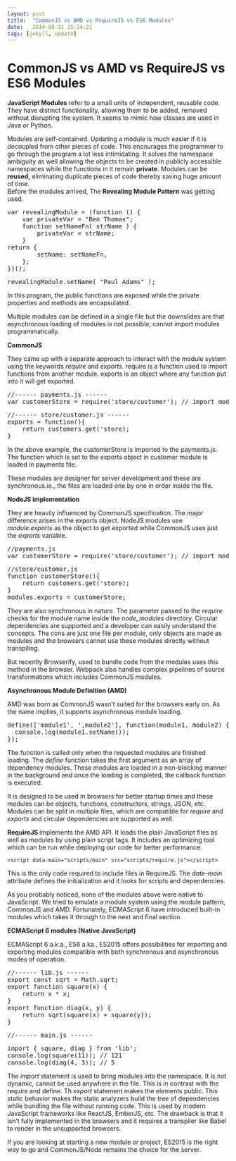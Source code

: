 ```yaml
---
layout: post
title:  "CommonJS vs AMD vs RequireJS vs ES6 Modules"
date:   2014-08-31 15:24:21
tags: [jekyll, update]
---
```

<div class="section-inner sectionLayout--insetColumn"><h1 name="bacc" id="bacc" class="graf graf--h3 graf--leading graf--title">CommonJS vs AMD vs RequireJS vs ES6 Modules</h1><strong class="markup--strong markup--p-strong">JavaScript Modules</strong> refer to a small units of independent, reusable code. They have distinct functionality, allowing them to be added, removed without disrupting the system. It seems to mimic how classes are used in Java or Python.</p><p name="706d" id="706d" class="graf graf--p graf-after--p">Modules are self-contained. Updating a module is much easier if it is decoupled from other pieces of code. This encourages the programmer to go through the program a lot less intimidating. It solves the namespace ambiguity as well allowing the objects to be created in publicly accessible namespaces while the functions in it remain <strong class="markup--strong markup--p-strong">private</strong>. Modules can be <strong class="markup--strong markup--p-strong">reused,</strong> eliminating duplicate pieces of code thereby saving huge amount of time.<br>Before the modules arrived, The <strong class="markup--strong markup--p-strong">Revealing Module Pattern</strong> was getting used.</p><pre name="7de6" id="7de6" class="graf graf--pre graf-after--p">var revealingModule = (function () {<br>    var privateVar = "Ben Thomas";<br>    function setNameFn( strName ) {<br>        privateVar = strName;<br>    }<br>return {<br>        setName: setNameFn,<br>    };<br>})();</pre><pre name="b764" id="b764" class="graf graf--pre graf-after--pre">revealingModule.setName( "Paul Adams" );</pre><p name="4574" id="4574" class="graf graf--p graf-after--pre">In this program, the public functions are exposed while the private properties and methods are encapsulated.</p><p name="36a0" id="36a0" class="graf graf--p graf-after--p">Multiple modules can be defined in a single file but the downslides are that asynchronous loading of modules is not possible, cannot import modules programmatically.</p><p name="e7ba" id="e7ba" class="graf graf--p graf-after--p"><strong class="markup--strong markup--p-strong">CommonJS</strong></p><p name="05d7" id="05d7" class="graf graf--p graf-after--p">They came up with a separate approach to interact with the module system using the keywords <em class="markup--em markup--p-em">require</em> and <em class="markup--em markup--p-em">exports</em>. require is a function used to import functions from another module. exports is an object where any function put into it will get exported.</p><pre name="99da" id="99da" class="graf graf--pre graf-after--p">//------ payments.js ------<br>var customerStore = require('store/customer'); // import module</pre><pre name="597d" id="597d" class="graf graf--pre graf-after--pre">//------ store/customer.js ------<br>exports = function(){<br>    return customers.get('store);<br>}</pre><p name="4b04" id="4b04" class="graf graf--p graf-after--pre">In the above example, the customerStore is imported to the payments.js. The function which is set to the exports object in customer module is loaded in payments file.</p><p name="a5f3" id="a5f3" class="graf graf--p graf-after--p">These modules are designer for server development and these are synchronous.ie., the files are loaded one by one in order inside the file.</p><p name="77a7" id="77a7" class="graf graf--p graf-after--p"><strong class="markup--strong markup--p-strong">NodeJS implementation</strong></p><p name="3a00" id="3a00" class="graf graf--p graf-after--p">They are heavily influenced by CommonJS specification. The major difference arises in the exports object. NodeJS modules use <em class="markup--em markup--p-em">module.exports </em>as the object to get exported while CommonJS uses just the <em class="markup--em markup--p-em">exports</em> variable.</p><pre name="c495" id="c495" class="graf graf--pre graf-after--p">//payments.js<br>var customerStore = require('store/customer'); // import module</pre><pre name="b09e" id="b09e" class="graf graf--pre graf-after--pre">//store/customer.js<br>function customerStore(){<br>    return customers.get('store);<br>}<br>modules.exports = customerStore;</pre><p name="2bde" id="2bde" class="graf graf--p graf-after--pre">They are also synchronous in nature. The parameter passed to the <em class="markup--em markup--p-em">require</em> checks for the module name inside the <em class="markup--em markup--p-em">node_modules</em> directory. Circular dependencies are supported and a developer can easily understand the concepts. The cons are just one file per module, only objects are made as modules and the browsers cannot use these modules directly without transpiling.</p><p name="3dbf" id="3dbf" class="graf graf--p graf-after--p">But recently Browserify, used to bundle code from the modules uses this method in the browser. Webpack also handles complex pipelines of source transformations which includes CommonJS modules.</p><p name="7d98" id="7d98" class="graf graf--p graf-after--p"><strong class="markup--strong markup--p-strong">Asynchronous Module Definition (AMD)</strong></p><p name="4008" id="4008" class="graf graf--p graf-after--p">AMD was born as CommonJS wasn’t suited for the browsers early on. As the name implies, it supports asynchronous module loading.</p><pre name="9569" id="9569" class="graf graf--pre graf-after--p">define(['module1', ',module2'], function(module1, module2) {<br>  console.log(module1.setName());<br>});</pre><p name="9d58" id="9d58" class="graf graf--p graf-after--pre">The function is called only when the requested modules are finished loading. The <em class="markup--em markup--p-em">define</em> function takes the first argument as an array of dependency modules. These modules are loaded in a non-blocking manner in the background and once the loading is completed, the callback function is executed.</p><p name="259d" id="259d" class="graf graf--p graf-after--p">It is designed to be used in browsers for better startup times and these modules can be objects, functions, constructors, strings, JSON, etc. Modules can be split in multiple files, which are compatible for <em class="markup--em markup--p-em">require</em> and <em class="markup--em markup--p-em">exports</em> and circular dependencies are supported as well.</p><p name="7347" id="7347" class="graf graf--p graf-after--p"><strong class="markup--strong markup--p-strong">RequireJS </strong>implements the AMD API. It loads the plain JavaScript files as well as modules by using plain script tags. It includes an optimizing tool which can be run while deploying our code for better performance.</p><pre name="c1f8" id="c1f8" class="graf graf--pre graf-after--p"><code class="markup--code markup--pre-code">&lt;script data-main="scripts/main" src="scripts/require.js"&gt;&lt;/script&gt;</code></pre><p name="bdec" id="bdec" class="graf graf--p graf-after--pre">This is the only code required to include files in RequireJS. The <em class="markup--em markup--p-em">date-main </em>attribute defines the initialization and it looks for scripts and dependencies.</p><p name="c51d" id="c51d" class="graf graf--p graf-after--p">As you probably noticed, none of the modules above were native to JavaScript. We tried to emulate a module system using the module pattern, CommonJS and AMD. Fortunately, ECMAScript 6 have introduced built-in modules which takes it through to the next and final section.</p><p name="e82e" id="e82e" class="graf graf--p graf-after--p"><strong class="markup--strong markup--p-strong">ECMAScript 6 modules (Native JavaScript)</strong></p><p name="0d93" id="0d93" class="graf graf--p graf-after--p">ECMAScript 6 a.k.a., ES6 a.ka., ES2015 offers possibilities for importing and exporting modules compatible with both synchronous and asynchronous modes of operation.</p><pre name="77a5" id="77a5" class="graf graf--pre graf-after--p">//------ lib.js ------<br>export const sqrt = Math.sqrt;<br>export function square(x) {<br>    return x * x;<br>}<br>export function diag(x, y) {<br>    return sqrt(square(x) + square(y));<br>}</pre><pre name="b9ac" id="b9ac" class="graf graf--pre graf-after--pre">//------ main.js ------</pre><pre name="b4d5" id="b4d5" class="graf graf--pre graf-after--pre">import { square, diag } from 'lib';<br>console.log(square(11)); // 121<br>console.log(diag(4, 3)); // 5</pre><p name="02ae" id="02ae" class="graf graf--p graf-after--pre">The <em class="markup--em markup--p-em">import</em> statement is used to bring modules into the namespace. It is not dynamic, cannot be used anywhere in the file. This is in contrast with the require and define. Th <em class="markup--em markup--p-em">export</em> statement makes the elements public. This static behavior makes the static analyzers build the tree of dependencies while bundling the file without running code. This is used by modern JavaScript frameworks like ReactJS, EmberJS, etc. The drawback is that it isn’t fully implemented in the browsers and it requires a transpiler like Babel to render in the unsupported browsers.</p><p name="5b2d" id="5b2d" class="graf graf--p graf-after--p graf--trailing">If you are looking at starting a new module or project, ES2015 is the right way to go and CommonJS/Node remains the choice for the server.</p></div>
